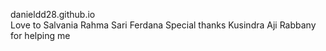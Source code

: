 danieldd28.github.io <br>
Love to Salvania Rahma Sari Ferdana
Special thanks Kusindra Aji Rabbany for helping me
